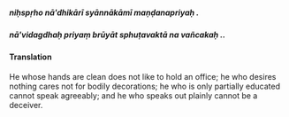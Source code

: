 ##### niḥspṛho nā'dhikārī syānnākāmī maṇḍanapriyaḥ .
##### nā'vidagdhaḥ priyaṃ brūyāt sphuṭavaktā na vañcakaḥ ..

#### Translation

He whose hands are clean does not like to hold an office; he who desires nothing cares not for bodily decorations; he who is only partially educated cannot speak agreeably; and he who speaks out plainly cannot be a deceiver.